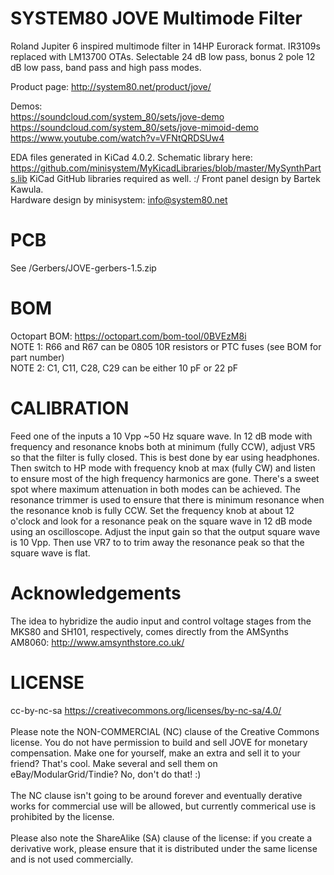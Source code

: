 SYSTEM80 JOVE Multimode Filter
============



Roland Jupiter 6 inspired multimode filter in 14HP Eurorack format. IR3109s replaced with LM13700 OTAs.
Selectable 24 dB low pass, bonus 2 pole 12 dB low pass, band pass and high pass modes.

Product page: http://system80.net/product/jove/<br>

Demos:<br>
https://soundcloud.com/system_80/sets/jove-demo<br>
https://soundcloud.com/system_80/sets/jove-mimoid-demo<br>
https://www.youtube.com/watch?v=VFNtQRDSUw4


EDA files generated in KiCad 4.0.2. Schematic library here: https://github.com/minisystem/MyKicadLibraries/blob/master/MySynthParts.lib
KiCad GitHub libraries required as well. :/
Front panel design by Bartek Kawula.<br>
Hardware design by minisystem: info@system80.net

PCB
===
See /Gerbers/JOVE-gerbers-1.5.zip

BOM
===
Octopart BOM: https://octopart.com/bom-tool/0BVEzM8i<br>
NOTE 1: R66 and R67 can be 0805 10R resistors or PTC fuses (see BOM for part number)<br>
NOTE 2: C1, C11, C28, C29 can be either 10 pF or 22 pF

CALIBRATION
===========
Feed one of the inputs a 10 Vpp ~50 Hz square wave. In 12 dB mode with frequency and resonance knobs both at minimum (fully CCW), adjust VR5 so that the filter is fully closed. This is best done by ear using headphones. Then switch to HP mode with frequency knob at max (fully CW) and listen to ensure most of the high frequency harmonics are gone. There's a sweet spot where maximum attenuation in both modes can be achieved. The resonance trimmer is used to ensure that there is minimum resonance when the resonance knob is fully CCW. Set the frequency knob at about 12 o'clock and look for a resonance peak on the square wave in 12 dB mode using an oscilloscope. Adjust the input gain so that the output square wave is 10 Vpp. Then use VR7 to to trim away the resonance peak so that the square wave is flat. 

Acknowledgements
================
The idea to hybridize the audio input and control voltage stages from the MKS80 and SH101, respectively, comes directly from
the AMSynths AM8060: http://www.amsynthstore.co.uk/

LICENSE
=======
cc-by-nc-sa
https://creativecommons.org/licenses/by-nc-sa/4.0/<br><br>
Please note the NON-COMMERCIAL (NC) clause of the Creative Commons license.  You do not have permission to build and sell JOVE for monetary compensation.
Make one for yourself, make an extra and sell it to your friend? That's cool. Make several and sell them on eBay/ModularGrid/Tindie? No, don't do that! :)<br><br>
The NC clause isn't going to be around forever and eventually derative works for commercial use will be allowed, but currently commerical use is prohibited by the license. <br><br>
Please also note the ShareAlike (SA) clause of the license: if you create a derivative work, please ensure that it is distributed under the same license and is not used commercially.